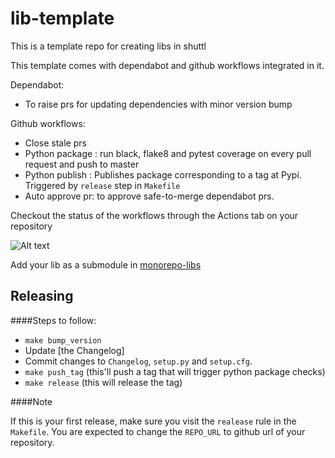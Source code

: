 # lib-template

This is a template repo for creating libs in shuttl

This template comes with dependabot and github workflows integrated in it.

Dependabot:
- To raise prs for updating dependencies with minor version bump

Github workflows:
- Close stale prs
- Python package : run black, flake8 and pytest coverage on every pull request and push to master
- Python publish : Publishes package corresponding to a tag at Pypi. Triggered by `release` step in `Makefile`
- Auto approve pr: to approve safe-to-merge dependabot prs.

Checkout the status of the workflows through the Actions tab on your repository

![Alt text](readme/actions.png?raw=true "Actions in Action")


Add your lib as a submodule in [monorepo-libs](https://github.com/Shuttl-Tech/monorepo-libs)


## Releasing 


####Steps to follow:
- `make bump_version`
- Update [the Changelog]
- Commit changes to `Changelog`, `setup.py` and `setup.cfg`.
- `make push_tag` (this'll push a tag that will trigger python package checks)
- `make release` (this will release the tag)

####Note 

If this is your first release, make sure you visit the `realease` rule in the  `Makefile`.
You are expected to change the `REPO_URL` to github url of your repository.
